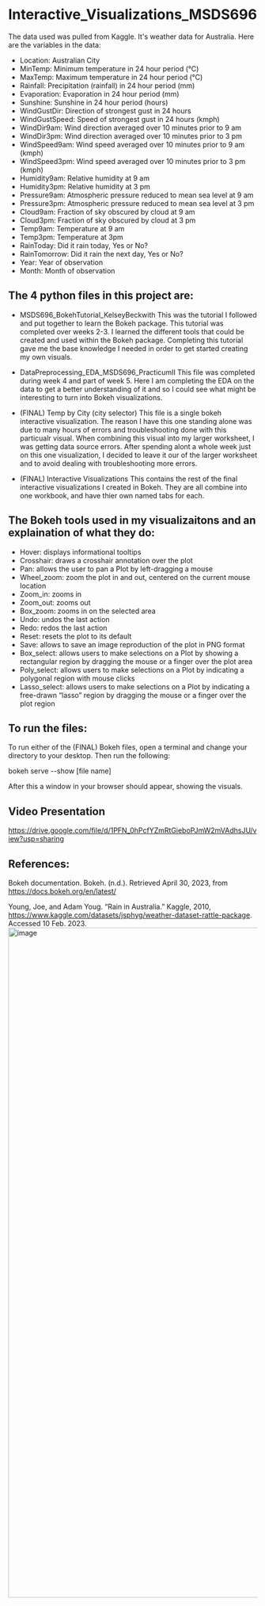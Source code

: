 # Interactive_Visualizations_MSDS696

The data used was pulled from Kaggle. It's weather data for Australia. Here are the variables in the data:
- Location: Australian City
- MinTemp: Minimum temperature in 24 hour period (°C)
- MaxTemp: Maximum temperature in 24 hour period (°C)
- Rainfall: Precipitation (rainfall) in 24 hour period (mm)
- Evaporation: Evaporation in 24 hour period (mm)
- Sunshine: Sunshine in 24 hour period (hours)
- WindGustDir: Direction of strongest gust in 24 hours
- WindGustSpeed: Speed of strongest gust in 24 hours (kmph)
- WindDir9am: Wind direction averaged over 10 minutes prior to 9 am
- WindDir3pm: Wind direction averaged over 10 minutes prior to 3 pm
- WindSpeed9am: Wind speed averaged over 10 minutes prior to 9 am (kmph)
- WindSpeed3pm: Wind speed averaged over 10 minutes prior to 3 pm (kmph)
- Humidity9am: Relative humidity at 9 am
- Humidity3pm: Relative humidity at 3 pm
- Pressure9am: Atmospheric pressure reduced to mean sea level at 9 am
- Pressure3pm: Atmospheric pressure reduced to mean sea level at 3 pm
- Cloud9am: Fraction of sky obscured by cloud at 9 am
- Cloud3pm:	Fraction of sky obscured by cloud at 3 pm
- Temp9am: Temperature at 9 am
- Temp3pm: Temperature at 3pm
- RainToday: Did it rain today, Yes or No?
- RainTomorrow: Did it rain the next day, Yes or No? 
- Year: Year of observation
- Month: Month of observation

## The 4 python files in this project are:

- MSDS696_BokehTutorial_KelseyBeckwith
This was the tutorial I followed and put together to learn the Bokeh package. This tutorial was completed over weeks 2-3. I learned the different tools that could be created and used within the Bokeh package. Completing this tutorial gave me the base knowledge I needed in order to get started creating my own visuals. 

- DataPreprocessing_EDA_MSDS696_PracticumII
This file was completed during week 4 and part of week 5. Here I am completing the EDA on the data to get a better understanding of it and so I could see what might be interesting to turn into Bokeh visualizations. 

- (FINAL) Temp by City (city selector)
This file is a single bokeh interactive visualization. The reason I have this one standing alone was due to many hours of errors and troubleshooting done with this particualr visual. When combining this visual into my larger worksheet, I was getting data source errors. After spending alont a whole week just on this one visualization, I decided to leave it our of the larger worksheet and to avoid dealing with troubleshooting more errors. 

- (FINAL) Interactive Visualizations
This contains the rest of the final interactive visualizations I created in Bokeh. They are all combine into one workbook, and have thier own named tabs for each. 

## The Bokeh tools used in my visualizaitons and an explaination of what they do:
- Hover: displays informational tooltips
- Crosshair: draws a crosshair annotation over the plot
- Pan: allows the user to pan a Plot by left-dragging a mouse
- Wheel_zoom: zoom the plot in and out, centered on the current mouse location
- Zoom_in: zooms in
- Zoom_out: zooms out
- Box_zoom: zooms in on the selected area
- Undo: undos the last action
- Redo: redos the last action
- Reset: resets the plot to its default 
- Save: allows to save an image reproduction of the plot in PNG format
- Box_select: allows users to make selections on a Plot by showing a rectangular region by dragging the mouse or a finger over the plot area
- Poly_select: allows users to make selections on a Plot by indicating a polygonal region with mouse clicks
- Lasso_select: allows users to make selections on a Plot by indicating a free-drawn “lasso” region by dragging the mouse or a finger over the plot region

## To run the files:
To run either of the (FINAL) Bokeh files, open a terminal and change your directory to your desktop. 
Then run the following:

bokeh serve --show [file name]

After this a window in your browser should appear, showing the visuals. 

## Video Presentation
https://drive.google.com/file/d/1PFN_0hPcfYZmRtGieboPJmW2mVAdhsJU/view?usp=sharing

## References:

Bokeh documentation. Bokeh. (n.d.). Retrieved April 30, 2023, from https://docs.bokeh.org/en/latest/ 

Young, Joe, and Adam Youg. “Rain in Australia.” Kaggle, 2010, https://www.kaggle.com/datasets/jsphyg/weather-dataset-rattle-package. Accessed 10 Feb. 2023. 
<img width="1353" alt="image" src="https://user-images.githubusercontent.com/84113402/235372200-95b284d5-b978-4c75-a2a1-0fa3b0f45096.png">

